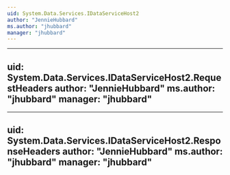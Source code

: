 ```yaml
---
uid: System.Data.Services.IDataServiceHost2
author: "JennieHubbard"
ms.author: "jhubbard"
manager: "jhubbard"
---
```


---
uid: System.Data.Services.IDataServiceHost2.RequestHeaders
author: "JennieHubbard"
ms.author: "jhubbard"
manager: "jhubbard"
---

---
uid: System.Data.Services.IDataServiceHost2.ResponseHeaders
author: "JennieHubbard"
ms.author: "jhubbard"
manager: "jhubbard"
---
